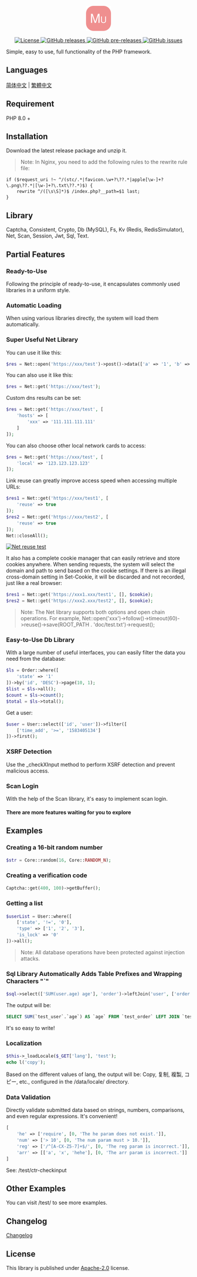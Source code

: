 <p align="center"><img src="./doc/icon.svg" width="68" height="68" alt="Mutton"></p>
<p align="center">
    <a href="https://github.com/maiyun/mutton/blob/master/LICENSE">
        <img alt="License" src="https://img.shields.io/github/license/maiyun/mutton?color=blue" />
    </a>
    <a href="https://github.com/maiyun/mutton/releases">
        <img alt="GitHub releases" src="https://img.shields.io/github/v/release/maiyun/mutton?color=brightgreen&logo=github" />
        <img alt="GitHub pre-releases" src="https://img.shields.io/github/v/release/maiyun/mutton?color=yellow&logo=github&include_prereleases" />
    </a>
    <a href="https://github.com/maiyun/mutton/issues">
        <img alt="GitHub issues" src="https://img.shields.io/github/issues/maiyun/mutton?color=blue&logo=github" />
    </a>
</p>

Simple, easy to use, full functionality of the PHP framework.

## Languages

[简体中文](doc/README.sc.md) | [繁體中文](doc/README.tc.md)

## Requirement

PHP 8.0 +

## Installation

Download the latest release package and unzip it.

> Note: In Nginx, you need to add the following rules to the rewrite rule file:

```
if ($request_uri !~ ^/(stc/.*|favicon.\w+?\??.*|apple[\w-]+?\.png\??.*|[\w-]+?\.txt\??.*)$) {
    rewrite ^/([\s\S]*)$ /index.php?__path=$1 last;
}
```

## Library

Captcha, Consistent, Crypto, Db (MySQL), Fs, Kv (Redis, RedisSimulator), Net, Scan, Session, Jwt, Sql, Text.

## Partial Features

### Ready-to-Use

Following the principle of ready-to-use, it encapsulates commonly used libraries in a uniform style.

### Automatic Loading

When using various libraries directly, the system will load them automatically.

### Super Useful Net Library

You can use it like this:

```php
$res = Net::open('https://xxx/test')->post()->data(['a' => '1', 'b' => '2'])->request();
```

You can also use it like this:

```php
$res = Net::get('https://xxx/test');
```

Custom dns results can be set:

```php
$res = Net::get('https://xxx/test', [
    'hosts' => [
        'xxx' => '111.111.111.111'
    ]
]);
```

You can also choose other local network cards to access:

```php
$res = Net::get('https://xxx/test', [
    'local' => '123.123.123.123'
]);
```

Link reuse can greatly improve access speed when accessing multiple URLs:

```php
$res1 = Net::get('https://xxx/test1', [
    'reuse' => true
]);
$res2 = Net::get('https://xxx/test2', [
    'reuse' => true
]);
Net::closeAll();
```

[![Net reuse test](doc/test-net-reuse.png)](doc/test-net-reuse.png)

It also has a complete cookie manager that can easily retrieve and store cookies anywhere. When sending requests, the system will select the domain and path to send based on the cookie settings. If there is an illegal cross-domain setting in Set-Cookie, it will be discarded and not recorded, just like a real browser:

```php
$res1 = Net::get('https://xxx1.xxx/test1', [], $cookie);
$res2 = Net::get('https://xxx2.xxx/test2', [], $cookie);
```

> Note: The Net library supports both options and open chain operations. For example, Net::open('xxx')->follow()->timeout(60)->reuse()->save(ROOT_PATH . 'doc/test.txt')->request();

### Easy-to-Use Db Library

With a large number of useful interfaces, you can easily filter the data you need from the database:

```php
$ls = Order::where([
    'state' => '1'
])->by('id', 'DESC')->page(10, 1);
$list = $ls->all();
$count = $ls->count();
$total = $ls->total();
```

Get a user:

```php
$user = User::select(['id', 'user'])->filter([
    ['time_add', '>=', '1583405134']
])->first();
```

### XSRF Detection

Use the _checkXInput method to perform XSRF detection and prevent malicious access.

### Scan Login

With the help of the Scan library, it's easy to implement scan login.

#### There are more features waiting for you to explore

## Examples

### Creating a 16-bit random number

```php
$str = Core::random(16, Core::RANDOM_N);
```

### Creating a verification code

```php
Captcha::get(400, 100)->getBuffer();
```

### Getting a list

```php
$userList = User::where([
    ['state', '!=', '0'],
    'type' => ['1', '2', '3'],
    'is_lock' => '0'
])->all();
```

> Note: All database operations have been protected against injection attacks.

### Sql Library Automatically Adds Table Prefixes and Wrapping Characters "`"

```php
$sql->select(['SUM(user.age) age'], 'order')->leftJoin('user', ['order.user_id' => '#user.id'])
```

The output will be:

```sql
SELECT SUM(`test_user`.`age`) AS `age` FROM `test_order` LEFT JOIN `test_user` ON `test_order`.`user_id` = `test_user`.`id`
```

It's so easy to write!

### Localization

```php
$this->_loadLocale($_GET['lang'], 'test');
echo l('copy');
```

Based on the different values of lang, the output will be: Copy, 复制, 複製, コピー, etc., configured in the /data/locale/ directory.

### Data Validation

Directly validate submitted data based on strings, numbers, comparisons, and even regular expressions. It's convenient!

```php
[
    'he' => ['require', [0, 'The he param does not exist.']],
    'num' => ['> 10', [0, 'The num param must > 10.']],
    'reg' => ['/^[A-CX-Z5-7]+$/', [0, 'The reg param is incorrect.']],
    'arr' => [['a', 'x', 'hehe'], [0, 'The arr param is incorrect.']]
]
```

See: /test/ctr-checkinput

## Other Examples

You can visit /test/ to see more examples.

## Changelog

[Changelog](doc/CHANGELOG.md)

## License

This library is published under [Apache-2.0](./LICENSE) license.